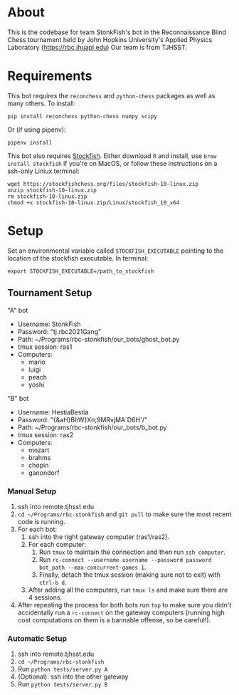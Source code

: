 # About
This is the codebase for team StonkFish's bot in the Reconnaissance Blind Chess tournament held by John Hopkins University's Applied Physics Laboratory (https://rbc.jhuapl.edu)
Our team is from TJHSST.

# Requirements
This bot requires the `reconchess` and `python-chess` packages as well as many others. 
To install:
```
pip install reconchess python-chess numpy scipy
```
Or (if using pipenv):
```
pipenv install
```

This bot also requires [Stockfish](https://stockfishchess.org). Either download it and install, use `brew install stockfish` if you're on MacOS, or follow these instructions on a ssh-only Liniux terminal:

```
wget https://stockfishchess.org/files/stockfish-10-linux.zip
unzip stockfish-10-linux.zip
rm stockfish-10-linux.zip
chmod +x stockfish-10-linux.zip/Linux/stockfish_10_x64
```

# Setup
Set an environmental variable called `STOCKFISH_EXECUTABLE` pointing to the location of the stockfish executable. In terminal:
```
export STOCKFISH_EXECUTABLE=/path_to_stockfish
```
## Tournament Setup

"A" bot 

 - Username: StonkFish
 - Password: "tj.rbc2021Gang"
 - Path: ~/Programs/rbc-stonkfish/our_bots/ghost_bot.py
 - tmux session: ras1
 - Computers: 
   - mario 
   - luigi
   - peach
   - yoshi

"B" bot

 - Username: HestiaBestia
 - Password: "{&aH}BhW}Xn;9MRvjMA`D6H'/"
 - Path: ~/Programs/rbc-stonkfish/our_bots/b_bot.py
 - tmux session: ras2
 - Computers: 
   - mozart 
   - brahms
   - chopin
   - ganondorf

### Manual Setup
  
1. ssh into remote.tjhsst.edu
2. `cd ~/Programs/rbc-stonkfish` and `git pull` to make sure the most recent code is running.
3. For each bot:
    1. ssh into the right gateway computer (ras1/ras2).
    2. For each computer:
        1. Run `tmux` to maintain the connection and then run `ssh computer`.
        2. Run `rc-connect --username username --password password bot_path --max-concurrent-games 1`.
        3. Finally, detach the tmux session (making sure not to exit) with `ctrl-b d`.
    3. After adding all the computers, run `tmux ls` and make sure there are 4 sessions.
4. After repeating the process for both bots run `top` to make sure you didn't accidentally run a `rc-connect` on the gateway computers (running high cost computations on them is a bannable offense, so be careful!).

### Automatic Setup

1. ssh into remote.tjhsst.edu
2. `cd ~/Programs/rbc-stonkfish`
3. Run `python tests/server.py A`
4. (Optional): ssh into the other gateway
5. Run `python tests/server.py B`
